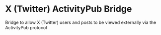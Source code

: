 # X (Twitter) ActivityPub Bridge
Bridge to allow X (Twitter) users and posts to be viewed externally via the ActivityPub protocol
